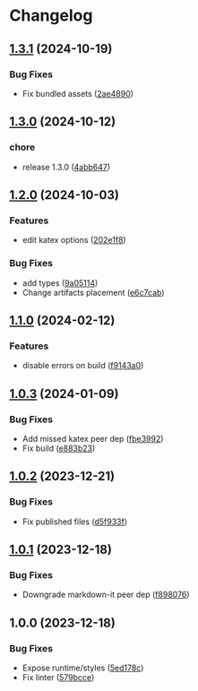 # Changelog

## [1.3.1](https://github.com/diplodoc-platform/latex-extension/compare/v1.3.0...v1.3.1) (2024-10-19)


### Bug Fixes

* Fix bundled assets ([2ae4890](https://github.com/diplodoc-platform/latex-extension/commit/2ae48900a6d0ecbcb9adafd1d12f58519abd9b49))

## [1.3.0](https://github.com/diplodoc-platform/latex-extension/compare/v1.2.0...v1.3.0) (2024-10-12)


### chore

* release 1.3.0 ([4abb647](https://github.com/diplodoc-platform/latex-extension/commit/4abb6471b94b0f985e55c316131a7910d2a60ff5))

## [1.2.0](https://github.com/diplodoc-platform/latex-extension/compare/v1.1.0...v1.2.0) (2024-10-03)


### Features

* edit katex options ([202e1f8](https://github.com/diplodoc-platform/latex-extension/commit/202e1f806f6b9ef7d35701f066ce86ca81bc7ed5))


### Bug Fixes

* add types ([9a05114](https://github.com/diplodoc-platform/latex-extension/commit/9a05114c601cb6040fa220b9a38bafd864734a94))
* Change artifacts placement ([e6c7cab](https://github.com/diplodoc-platform/latex-extension/commit/e6c7cab614330d4edcede5530b7bdbfbd2d1e626))

## [1.1.0](https://github.com/diplodoc-platform/latex-extension/compare/v1.0.3...v1.1.0) (2024-02-12)


### Features

* disable errors on build ([f9143a0](https://github.com/diplodoc-platform/latex-extension/commit/f9143a01eec66fe9042205f191f62f3b4256e42e))

## [1.0.3](https://github.com/diplodoc-platform/latex-extension/compare/v1.0.2...v1.0.3) (2024-01-09)


### Bug Fixes

* Add missed katex peer dep ([fbe3992](https://github.com/diplodoc-platform/latex-extension/commit/fbe3992932be2ee97ed93baa55d67bab2262fd80))
* Fix build ([e883b23](https://github.com/diplodoc-platform/latex-extension/commit/e883b230aedee72e04960c8dbecdcf1d0c3a0b07))

## [1.0.2](https://github.com/diplodoc-platform/latex-extension/compare/v1.0.1...v1.0.2) (2023-12-21)


### Bug Fixes

* Fix published files ([d5f933f](https://github.com/diplodoc-platform/latex-extension/commit/d5f933f86c3296b1cc51bf1d84c30456a5f9c2df))

## [1.0.1](https://github.com/diplodoc-platform/latex-extension/compare/v1.0.0...v1.0.1) (2023-12-18)


### Bug Fixes

* Downgrade markdown-it peer dep ([f898076](https://github.com/diplodoc-platform/latex-extension/commit/f8980765ce0148c3ba1715405e18aeca28c3071b))

## 1.0.0 (2023-12-18)


### Bug Fixes

* Expose runtime/styles ([5ed178c](https://github.com/diplodoc-platform/latex-extension/commit/5ed178cc60d34facf8f74d53f4fc0d3f87e73efd))
* Fix linter ([579bcce](https://github.com/diplodoc-platform/latex-extension/commit/579bcce0e792fa286b0646c44c8a5188cb5f3cac))
